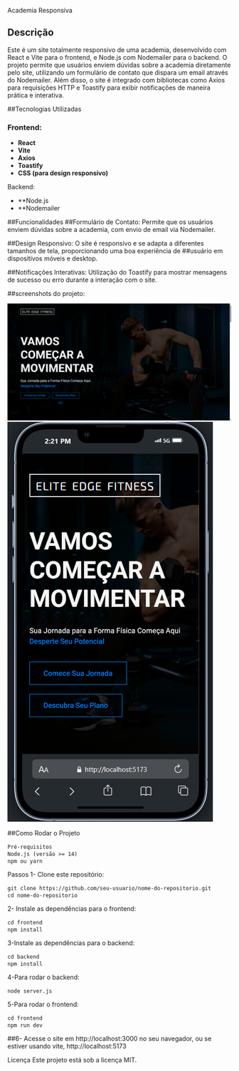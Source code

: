 Academia Responsiva
## Descrição
Este é um site totalmente responsivo de uma academia, desenvolvido com React e Vite para o frontend, e Node.js com Nodemailer para o backend. O projeto permite que usuários enviem dúvidas sobre a academia diretamente pelo site, utilizando um formulário de contato que dispara um email através do Nodemailer. Além disso, o site é integrado com bibliotecas como Axios para requisições HTTP e Toastify para exibir notificações de maneira prática e interativa.

##Tecnologias Utilizadas

### Frontend:

- **React**
- **Vite**
- **Axios**
- **Toastify**
- **CSS (para design responsivo)**

Backend:

- **Node.js
- **Nodemailer

##Funcionalidades
##Formulário de Contato: Permite que os usuários enviem dúvidas sobre a academia, com envio de email via Nodemailer.

##Design Responsivo: O site é responsivo e se adapta a diferentes tamanhos de tela, proporcionando uma boa experiência de ##usuário em dispositivos móveis e desktop.

##Notificações Interativas: Utilização do Toastify para mostrar mensagens de sucesso ou erro durante a interação com o site.

##screenshots do projeto:

![Desktop](frontend/public/screenshots/desktop.png)
![Mobile](frontend/public/screenshots/mobile.png)


##Como Rodar o Projeto
```
Pré-requisitos
Node.js (versão >= 14)
npm ou yarn
```

Passos
1- Clone este repositório:

```
git clone https://github.com/seu-usuario/nome-do-repositorio.git
cd nome-do-repositorio
```


2- Instale as dependências para o frontend:
```
cd frontend
npm install
```


3-Instale as dependências para o backend:
```
cd backend
npm install
```

4-Para rodar o backend:
```
node server.js
```

5-Para rodar o frontend:
```
cd frontend
npm run dev
```

##6- Acesse o site em http://localhost:3000 no seu navegador, ou se estiver usando vite, http://localhost:5173

Licença
Este projeto está sob a licença MIT.


